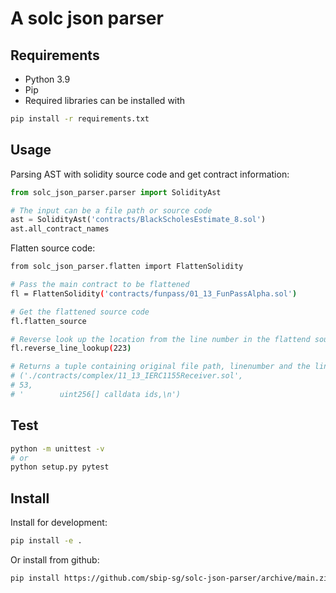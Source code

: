 # A solc json parser 

## Requirements

- Python 3.9 
- Pip 
- Required libraries can be installed with

```bash
pip install -r requirements.txt
```

## Usage 

Parsing AST with solidity source code and get contract information:

``` python
from solc_json_parser.parser import SolidityAst

# The input can be a file path or source code
ast = SolidityAst('contracts/BlackScholesEstimate_8.sol')
ast.all_contract_names
```

Flatten source code:

``` bash
from solc_json_parser.flatten import FlattenSolidity

# Pass the main contract to be flattened
fl = FlattenSolidity('contracts/funpass/01_13_FunPassAlpha.sol')

# Get the flattened source code
fl.flatten_source

# Reverse look up the location from the line number in the flattend source code
fl.reverse_line_lookup(223)

# Returns a tuple containing original file path, linenumber and the line:
# ('./contracts/complex/11_13_IERC1155Receiver.sol',
# 53,
# '        uint256[] calldata ids,\n')
```

## Test

``` bash
python -m unittest -v
# or
python setup.py pytest
```

## Install 

Install for development:

``` bash
pip install -e .
```


Or install from github:

``` bash
pip install https://github.com/sbip-sg/solc-json-parser/archive/main.zip
```

